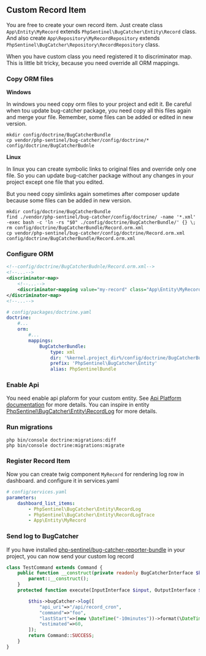 ## Custom Record Item

You are free to create your own record item.
Just create class ```App\Entity\MyRecord``` extends ```PhpSentinel\BugCatcher\Entity\Record``` class.
And also create ```App\Repository\MyRecordRepository``` extends ```PhpSentinel\BugCatcher\Repository\RecordRepository``` class.

When you have custom class you need registered it to discriminator map.
This is little bit tricky, because you need override all ORM mappings.

### Copy ORM files

**Windows**

In windows you need copy orm files to your project and edit it.
Be careful when tou update bug-catcher package, you need copy all this files again and merge your file.
Remember, some files can be added or edited in new version.

```
mkdir config/doctrine/BugCatcherBundle
cp vendor/php-sentinel/bug-catcher/config/doctrine/* config/doctrine/BugCatcherBudnle
```

**Linux**

In linux you can create symbolic links to original files and override only one file.
So you can update bug-catcher package without any changes in your project except one file that you edited.

But you need copy simlinks again sometimes after composer update because some files can be added in new version.

```
mkdir config/doctrine/BugCatcherBundle
find ./vendor/php-sentinel/bug-catcher/config/doctrine/ -name '*.xml' -exec bash -c 'ln -rs "$0" ./config/doctrine/BugCatcherBundle/' {} \;
rm config/doctrine/BugCatcherBundle/Record.orm.xml
cp vendor/php-sentinel/bug-catcher/config/doctrine/Record.orm.xml config/doctrine/BugCatcherBundle/Record.orm.xml
```

### Configure ORM

```xml
<!--config/doctrine/BugCatcherBudnle/Record.orm.xml-->
<!--...-->
<discriminator-map>
    <!--...-->
    <discriminator-mapping value="my-record" class="App\Entity\MyRecord"/>
</discriminator-map>
<!--...-->
```

```yaml
# config/packages/doctrine.yaml
doctrine:
    #...
    orm:
        #...
        mappings:
            BugCatcherBundle:
                type: xml
                dir: '%kernel.project_dir%/config/doctrine/BugCatcherBundle/'
                prefix: 'PhpSentinel\BugCatcher\Entity'
                alias: PhpSentinelBundle
```

### Enable Api

You need enable api plaform for your custom entity. See [Api Platform documentation](https://api-platform.com/docs/core/getting-started/) for more
details.
You can inspire in entity [PhpSentinel\BugCatcher\Entity\RecordLog](../src/Entity/RecordLog.php) for more details.

### Run migrations
```
php bin/console doctrine:migrations:diff
php bin/console doctrine:migrations:migrate
```

### Register Record Item

Now you can create twig component ```MyRecord``` for rendering log row in dashboard. and configure it in services.yaml

```yaml
# config/services.yaml
parameters:
    dashboard_list_items:
        - PhpSentinel\BugCatcher\Entity\RecordLog
        - PhpSentinel\BugCatcher\Entity\RecordLogTrace
        - App\Entity\MyRecord
```

### Send log to BugCatcher

If you have installed [php-sentinel/bug-catcher-reporter-bundle](https://github.com/php-sentinel/bug-catcher-reporter-bundle) in your project,
you can now send your custom log record

```php
class TestCommand extends Command {
	public function __construct(private readonly BugCatcherInterface $bugCatcher) {
		parent::__construct();
	}
	protected function execute(InputInterface $input, OutputInterface $output): int {

		$this->bugCatcher->log([
			"api_uri"=>"/api/record_cron",
			"command"=>"foo",
			"lastStart"=>(new \DateTime("-10minutes"))->format(\DateTime::RFC3339_EXTENDED),
			"estimated"=>60,
		]);
		return Command::SUCCESS;
	}
}
```